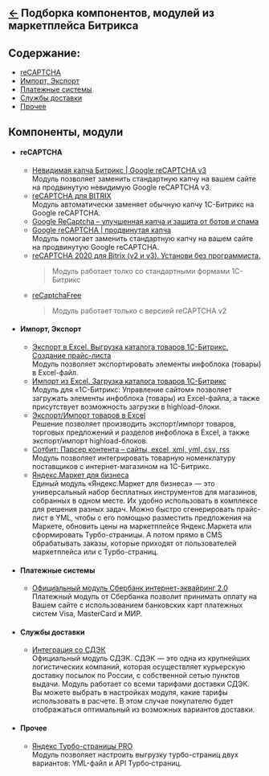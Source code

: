 [&larr;](readme.md "1С-Битрикс") Подборка компонентов, модулей из маркетплейса Битрикса
---------------------------------------------------------------------------------------

<a name="content"></a>
## Содержание:

- [reCAPTCHA](#recaptcha)
- [Импорт, Экспорт](#import-export)
- [Платежные системы](#payment-systems)
- [Службы доставки](#delivery-service)
- [Прочее](#other)

<a name="components-modules"></a>
## Компоненты, модули

- #### <a name="recaptcha"></a> reCAPTCHA
    - [Невидимая капча Битрикс | Google reCAPTCHA v3](https://marketplace.1c-bitrix.ru/solutions/redsign.recaptcha3/)  
    Модуль позволяет заменить стандартную капчу на вашем сайте на продвинутую невидимую Google reCAPTCHA v3.
    - [reCAPTCHA для BITRIX](https://marketplace.1c-bitrix.ru/solutions/intervolga.recaptcha/)  
    Модуль автоматически заменяет обычную капчу 1С-Битрикс на Google reCAPTCHA.
    - [Google ReCaptcha – улучшенная капча и защита от ботов и спама](https://marketplace.1c-bitrix.ru/solutions/itd.recaptcha/)
    - [Google reCAPTCHA | продвинутая капча](https://marketplace.1c-bitrix.ru/solutions/redsign.recaptcha/)  
    Модуль помогает заменить стандартную капчу на вашем сайте на продвинутую Google reCAPTCHA.  
    - [reCAPTCHA 2020 для Bitrix (v2 и v3). Установи без программиста.](https://marketplace.1c-bitrix.ru/solutions/friendlyagency.recaptcha/)  
        > Модуль работает толко со стандартными формами 1С-Битрикс
    - [reCaptchaFree](https://marketplace.1c-bitrix.ru/solutions/twim.recaptchafree/)  
        > Модуль работает только с версией reCAPTCHA v2
- #### <a name="import-export"></a> Импорт, Экспорт
    - [Экспорт в Excel. Выгрузка каталога товаров 1С-Битрикс. Создание прайс-листа](http://marketplace.1c-bitrix.ru/solutions/kda.exportexcel/)  
    Модуль позволяет экспортировать элементы инфоблока (товары) в Excel-файл.
    - [Импорт из Excel. Загрузка каталога товаров 1С-Битрикс](http://marketplace.1c-bitrix.ru/solutions/kda.importexcel/)  
    Модуль для «1С-Битрикс: Управление сайтом» позволяет загружать элементы инфоблока (товары) из Excel-файла, а также присутствует возможность загрузки в highload-блоки.
    - [Экспорт/Импорт товаров в Excel](http://marketplace.1c-bitrix.ru/solutions/esol.importexportexcel/)  
    Решение позволяет производить экспорт/импорт товаров, торговых предложений и разделов инфоблока в Excel, а также экспорт/импорт highload-блоков.
    - [Сотбит: Парсер контента – сайты, excel, xml, yml, csv, rss](https://marketplace.1c-bitrix.ru/solutions/shs.parser/)  
    Модуль позволяет интегрировать товарную номенклатуру поставщиков с интернет-магазином на 1С-Битрикс.
    - [Яндекс.Маркет для бизнеса](http://marketplace.1c-bitrix.ru/solutions/yandex.market/)  
    Единый модуль «Яндекс.Маркет для бизнеса» — это универсальный набор бесплатных инструментов для магазинов, собранных в одном месте. Их удобно использовать в комплексе для решения разных задач. Можно быстро сгенерировать прайс-лист в YML, чтобы с его помощью разместить предложения на Маркете, обновить цены на маркетплейсе Яндекс.Маркета или сформировать Турбо-страницы. А потом прямо в CMS обрабатывать заказы, которые приходят от пользователей маркетплейса или с Турбо-страниц.
- #### <a name="payment-systems"></a> Платежные системы
    - [Официальный модуль Сбербанк интернет-эквайринг 2.0](https://marketplace.1c-bitrix.ru/solutions/sberbank.ecom2/)  
    Платежный модуль от Сбербанка позволит принимать оплату на Вашем сайте с использованием  банковских карт платежных систем Visa, MasterCard и МИР.
- #### <a name="delivery-service"></a> Службы доставки
    - [Интеграция со СДЭК](https://marketplace.1c-bitrix.ru/solutions/ipol.sdek/)  
    Официальный модуль СДЭК. СДЭК — это одна из крупнейших логистических компаний, которая осуществляет курьерскую доставку посылок по России, с собственной сетью пунктов выдачи. Модуль работает со всеми тарифами доставки СДЭК. Вы можете выбрать в настройках модуля, какие тарифы использовать в расчете. В этом случае покупателю будет отображаться оптимальный из возможных вариантов доставки.
- #### <a name="other"></a> Прочее
    - [Яндекс Турбо-страницы PRO](https://marketplace.1c-bitrix.ru/solutions/goodde.yandexturboapi/)  
    Модуль позволяет настроить выгрузку турбо-страниц двух вариантов: YML-файл и API Турбо‑страниц.